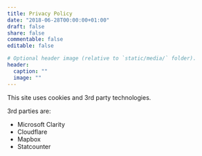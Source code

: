```yaml
---
title: Privacy Policy
date: "2018-06-28T00:00:00+01:00"
draft: false
share: false
commentable: false
editable: false

# Optional header image (relative to `static/media/` folder).
header:
  caption: ""
  image: ""
---
```


This site uses cookies and 3rd party technologies.

3rd parties are:
* Microsoft Clarity
* Cloudflare
* Mapbox
* Statcounter
